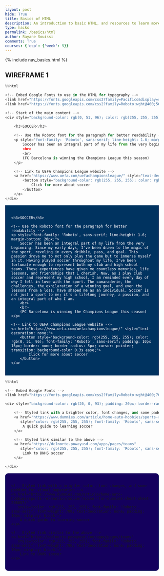 ```yaml
---
layout: post
hide: True
title: Basics of HTML
description: An introduction to basic HTML, and resources to learn more.
type: hacks
permalink: /basics/html
author: Rayane Souissi
comments: True
courses: {'csp': {'week': 5}}
---
```


{% include nav_basics.html %}

## WIREFRAME 1


```python
%%html

<!-- Embed Google Fonts to use in the HTML for typography -->
<link href="https://fonts.googleapis.com/css2?family=Pacifico&display=swap" rel="stylesheet">
<link href="https://fonts.googleapis.com/css2?family=Roboto:wght@400;500&display=swap" rel="stylesheet">

<!-- Start of the main content -->
<div style="background-color: rgb(0, 51, 96); color: rgb(255, 255, 255); font-family: 'Pacifico', cursive; padding: 20px;">

    <h3>SOCCER</h3>
    
    <!-- Use the Roboto font for the paragraph for better readability -->
    <p style="font-family: 'Roboto', sans-serif; line-height: 1.6; margin-bottom: 20px;">
        Soccer has been an integral part of my life from the very beginning. Since my early days, I've been drawn to the magic of the sport, reveling in every dribble, pass, and goal. This passion drove me to not only play the game but to immerse myself in it. Having played soccer throughout my life, I've been fortunate enough to represent both my club and high school teams. These experiences have given me countless memories, life lessons, and friendships that I cherish. Now, as I play club soccer and represent my high school, I am reminded every day of why I fell in love with the sport. The camaraderie, the challenges, the exhilaration of a winning goal, and even the lessons from a loss, have shaped me as an individual. Soccer is not just a sport to me; it's a lifelong journey, a passion, and an integral part of who I am. 
        <br>
        <br>
        (FC Barcelona is winning the Champions League this season) 
    </p>

    <!-- Link to UEFA Champions League website -->
    <a href="https://www.uefa.com/uefachampionsleague/" style="text-decoration: none;">
        <button style="background-color: rgb(255, 255, 255); color: rgb(0, 51, 96); font-family: 'Roboto', sans-serif; padding: 10px 15px; border: none; border-radius: 5px; cursor: pointer; transition: background-color 0.3s ease;">
            Click for more about soccer
        </button>
    </a>
</div>

```



<!-- Embed Google Fonts to use in the HTML for typography -->
<link href="https://fonts.googleapis.com/css2?family=Pacifico&display=swap" rel="stylesheet">
<link href="https://fonts.googleapis.com/css2?family=Roboto:wght@400;500&display=swap" rel="stylesheet">

<!-- Start of the main content -->
<div style="background-color: rgb(0, 51, 96); color: rgb(255, 255, 255); font-family: 'Pacifico', cursive; padding: 20px;">

    <h3>SOCCER</h3>

    <!-- Use the Roboto font for the paragraph for better readability -->
    <p style="font-family: 'Roboto', sans-serif; line-height: 1.6; margin-bottom: 20px;">
        Soccer has been an integral part of my life from the very beginning. Since my early days, I've been drawn to the magic of the sport, reveling in every dribble, pass, and goal. This passion drove me to not only play the game but to immerse myself in it. Having played soccer throughout my life, I've been fortunate enough to represent both my club and high school teams. These experiences have given me countless memories, life lessons, and friendships that I cherish. Now, as I play club soccer and represent my high school, I am reminded every day of why I fell in love with the sport. The camaraderie, the challenges, the exhilaration of a winning goal, and even the lessons from a loss, have shaped me as an individual. Soccer is not just a sport to me; it's a lifelong journey, a passion, and an integral part of who I am. 
        <br>
        <br>
        (FC Barcelona is winning the Champions League this season) 
    </p>

    <!-- Link to UEFA Champions League website -->
    <a href="https://www.uefa.com/uefachampionsleague/" style="text-decoration: none;">
        <button style="background-color: rgb(255, 255, 255); color: rgb(0, 51, 96); font-family: 'Roboto', sans-serif; padding: 10px 15px; border: none; border-radius: 5px; cursor: pointer; transition: background-color 0.3s ease;">
            Click for more about soccer
        </button>
    </a>
</div>




```python
%%html

<!-- Embed Google Fonts -->
<link href="https://fonts.googleapis.com/css2?family=Roboto:wght@400;700&display=swap" rel="stylesheet">

<div style="background-color: rgb(20, 0, 93); padding: 20px; border-radius: 10px;">

    <!-- Styled link with a brighter color, font changes, and some padding for visual separation -->
    <a href="https://www.dummies.com/article/home-auto-hobbies/sports-recreation/soccer/soccer-for-dummies-cheat-sheet-208057/" 
       style="color: rgb(255, 255, 255); font-family: 'Roboto', sans-serif; font-weight: 700; text-decoration: none; padding: 10px; display: block;">
        A quick guide to learning soccer
    </a>

    <!-- Styled link similar to the above -->
    <a href="https://delnorte.powayusd.com/apps/pages/teams" 
       style="color: rgb(255, 255, 255); font-family: 'Roboto', sans-serif; font-weight: 700; text-decoration: none; padding: 10px; display: block;">
        Link to DNHS soccer
    </a>

</div>

```



<!-- Embed Google Fonts to use in the HTML for typography -->
<link href="https://fonts.googleapis.com/css2?family=Roboto:wght@400;700&display=swap" rel="stylesheet">

<div style="background-color: rgb(20, 0, 93); padding: 20px; border-radius: 10px;">

    <!-- Styled link with a brighter color, font changes, and some padding for visual separation -->
    <a href="https://www.dummies.com/article/home-auto-hobbies/sports-recreation/soccer/soccer-for-dummies-cheat-sheet-208057/" 
       style="color: rgb(255, 255, 255); font-family: 'Roboto', sans-serif; font-weight: 700; text-decoration: none; padding: 10px; display: block;">
        A quick guide to learning soccer
    </a>

    <!-- Styled link similar to the above -->
    <a href="https://delnorte.powayusd.com/apps/pages/teams" 
       style="color: rgb(255, 255, 255); font-family: 'Roboto', sans-serif; font-weight: 700; text-decoration: none; padding: 10px; display: block;">
        Link to DNHS soccer
    </a>

</div>


